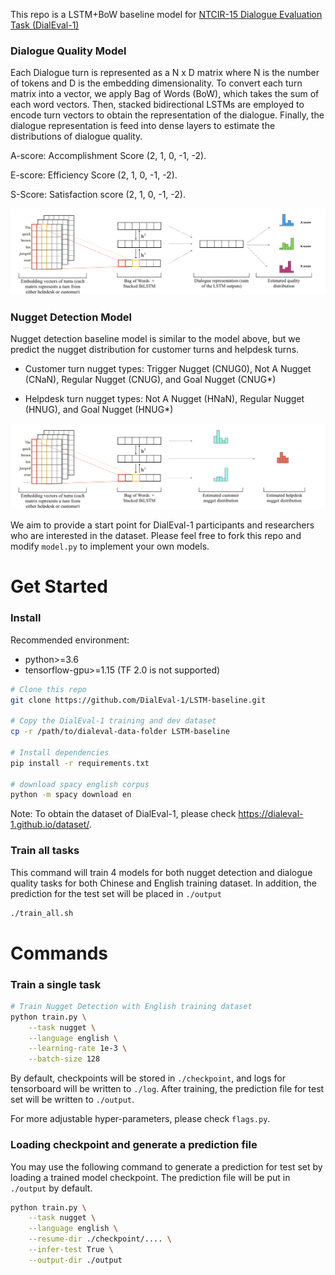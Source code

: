 
This repo is a LSTM+BoW baseline model for [NTCIR-15 Dialogue Evaluation Task (DialEval-1)](http://sakailab.com/dialeval1/)



### Dialogue Quality  Model

Each Dialogue turn is represented as a N x D matrix where N is the number of tokens and D is the embedding dimensionality.  To convert each turn matrix into a vector, we  apply Bag of Words (BoW), which takes the sum of each word vectors. Then, stacked bidirectional LSTMs are employed to encode turn vectors to obtain the representation of the dialogue. Finally, the dialogue representation is feed into dense layers to estimate the distributions of dialogue quality.

A-score: Accomplishment Score (2, 1, 0, -1, -2).

E-score: Efficiency Score (2, 1, 0, -1, -2).

S-Score: Satisfaction score (2, 1, 0, -1, -2).

![quality model](img/quality.jpeg)

### Nugget Detection Model

Nugget detection baseline model is similar to the model above, but we predict the nugget distribution for  customer turns and helpdesk turns.

- Customer turn nugget types: Trigger Nugget (CNUG0), Not A Nugget (CNaN), Regular Nugget (CNUG), and Goal Nugget (CNUG*)

- Helpdesk turn nugget types: Not A Nugget (HNaN), Regular Nugget (HNUG), and Goal Nugget (HNUG*)

![nugget model](img/nugget.jpeg)



We aim to provide a start point for DialEval-1 participants and researchers who are interested in the dataset. Please feel free to fork this repo and modify `model.py` to implement your own models. 


# Get Started
### Install

Recommended environment: 

- python>=3.6
- tensorflow-gpu>=1.15 (TF 2.0 is not supported)

```bash
# Clone this repo
git clone https://github.com/DialEval-1/LSTM-baseline.git

# Copy the DialEval-1 training and dev dataset 
cp -r /path/to/dialeval-data-folder LSTM-baseline

# Install dependencies
pip install -r requirements.txt

# download spacy english corpus
python -m spacy download en  
```

Note: To obtain the dataset of DialEval-1, please check https://dialeval-1.github.io/dataset/.

### Train all tasks
This command will train 4 models for both nugget detection and dialogue quality tasks for both Chinese and English training dataset.
In addition, the prediction for the test set will be placed in `./output`
```bash
./train_all.sh
```

# Commands

### Train a single task
```bash
# Train Nugget Detection with English training dataset
python train.py \
    --task nugget \
    --language english \
    --learning-rate 1e-3 \
    --batch-size 128

```
By default, checkpoints will be stored in `./checkpoint`, and logs for tensorboard will be written to `./log`.
After training, the prediction file for test set will be written to `./output`.

For more adjustable hyper-parameters, please check `flags.py`.


### Loading checkpoint and generate a prediction file
You may use the following command to generate a prediction for test set by loading a trained model checkpoint.
The prediction file will be put in `./output` by default.

```bash
python train.py \
    --task nugget \
    --language english \
    --resume-dir ./checkpoint/.... \
    --infer-test True \
    --output-dir ./output
```
